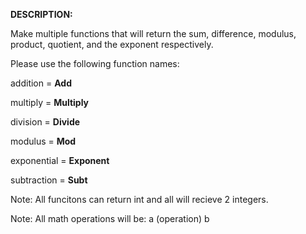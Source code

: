 __DESCRIPTION:__

Make multiple functions that will return the sum, difference, modulus, product, quotient, and the exponent respectively.

Please use the following function names:

addition = __Add__

multiply = __Multiply__

division = __Divide__

modulus = __Mod__

exponential = __Exponent__

subtraction = __Subt__

Note: All funcitons can return int and all will recieve 2 integers.

Note: All math operations will be: a (operation) b
